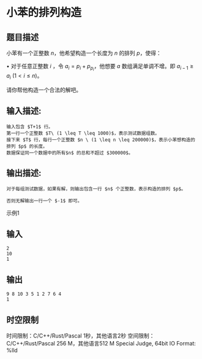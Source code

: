 # 小苯的排列构造

## 题目描述

小苯有一个正整数 $n$，他希望构造一个长度为 $n$ 的排列 $p$，使得：  
  
$\bullet$ 对于任意正整数 $i$ ，令 $a_i=p_i+p_{p_i}$，他想要 $a$ 数组满足单调不增。即 $a_{i-1} \geq a_{i}\ ( 1 < i \leq n)$。  
  
请你帮他构造一个合法的解吧。

## 输入描述:
    
    
    输入包含 $T+1$ 行。  
    第一行一个正整数 $T\ (1 \leq T \leq 1000)$，表示测试数据组数。  
    接下来 $T$ 行，每行一个正整数 $n \ (1 \leq n \leq 200000)$，表示小苯想构造的排列 $p$ 的长度。  
    数据保证同一个数据中的所有$n$ 的总和不超过 $300000$。

## 输出描述:
    
    
    对于每组测试数据，如果有解，则输出包含一行 $n$ 个正整数，表示构造的排列 $p$。
    
    否则无解输出一行一个 $-1$ 即可。

示例1 

## 输入
    
    
    2
    10
    1

## 输出
    
    
    9 8 10 3 5 1 2 7 6 4
    1


## 时空限制

时间限制：C/C++/Rust/Pascal 1秒，其他语言2秒
空间限制：C/C++/Rust/Pascal 256 M，其他语言512 M
Special Judge, 64bit IO Format: %lld